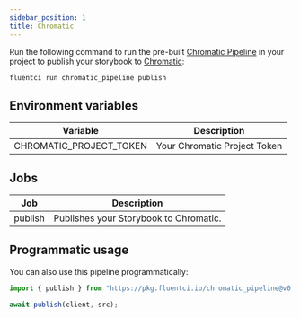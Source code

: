 ```yaml
---
sidebar_position: 1
title: Chromatic
---
```



Run the following command to run the pre-built [Chromatic Pipeline](https://github.com/fluent-ci-templates/chromatic-pipeline) in your project to publish your storybook to [Chromatic](https://chromatic.com):

```bash
fluentci run chromatic_pipeline publish
```

## Environment variables

| Variable                | Description                  |
| ----------------------- | ---------------------------- |
| CHROMATIC_PROJECT_TOKEN | Your Chromatic Project Token |


## Jobs

| Job     | Description                            |
|---------|----------------------------------------|
| publish | Publishes your Storybook to Chromatic. |

## Programmatic usage

You can also use this pipeline programmatically:

```typescript
import { publish } from "https://pkg.fluentci.io/chromatic_pipeline@v0.6.0/mod.ts";

await publish(client, src);
```
